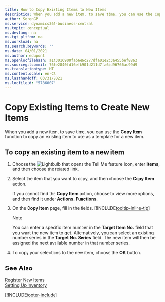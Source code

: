 ```yaml
---
title: How to Copy Existing Items to New Items
description: When you add a new item, to save time, you can use the Copy Item function to copy an existing item to use as a template for a new item.
author: SorenGP
ms.service: dynamics365-business-central
ms.topic: conceptual
ms.devlang: na
ms.tgt_pltfrm: na
ms.workload: na
ms.search.keywords: ''
ms.date: 04/01/2021
ms.author: edupont
ms.openlocfilehash: a1f3016900fab6e6c277dfa01e2d3a455bef8863
ms.sourcegitcommit: 766e2840fd16efb901d211d7fa64d96766ac99d9
ms.translationtype: HT
ms.contentlocale: en-CA
ms.lasthandoff: 03/31/2021
ms.locfileid: "5786007"
---
```

# <a name="copy-existing-items-to-create-new-items"></a>Copy Existing Items to Create New Items

When you add a new item, to save time, you can use the **Copy Item** function to copy an existing item to use as a template for a new item.  

## <a name="to-copy-an-existing-item-to-a-new-item"></a>To copy an existing item to a new item

1. Choose the ![Lightbulb that opens the Tell Me feature](media/ui-search/search_small.png "Tell me what you want to do") icon, enter **Items**, and then choose the related link.  
2. Select the item that you want to copy, and then choose the **Copy Item** action.  

    If you cannot find the **Copy Item** action, choose to view more options, and then find it under **Actions**, **Functions**.  

3. On the **Copy Item** page, fill in the fields. [!INCLUDE[tooltip-inline-tip](includes/tooltip-inline-tip_md.md)]

    > [!NOTE]  
    > You can enter a specific item number in the **Target Item No.** field that you want the new item to get. Alternatively, you can select an existing number series in the **Target No. Series** field. The new item will then be assigned the next available number in that number series.  

4. To copy your selections to the new item, choose the **OK** button.  

## <a name="see-also"></a>See Also

[Register New Items](inventory-how-register-new-items.md)  
[Setting Up Inventory](inventory-setup-inventory.md)  


[!INCLUDE[footer-include](includes/footer-banner.md)]